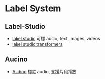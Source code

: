 # Label System

## Label-Studio
- [label studio](https://github.com/heartexlabs/label-studio) 可標 audio, text, images, videos
- [label studio transformers](https://github.com/heartexlabs/label-studio-transformers)

## Audino
- [Audino](https://github.com/midas-research/audino) 標註 audio, 支援片段播放



